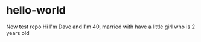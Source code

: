 # hello-world
New test repo
Hi I'm Dave and I'm 40, married with have a little girl who is 2 years old
